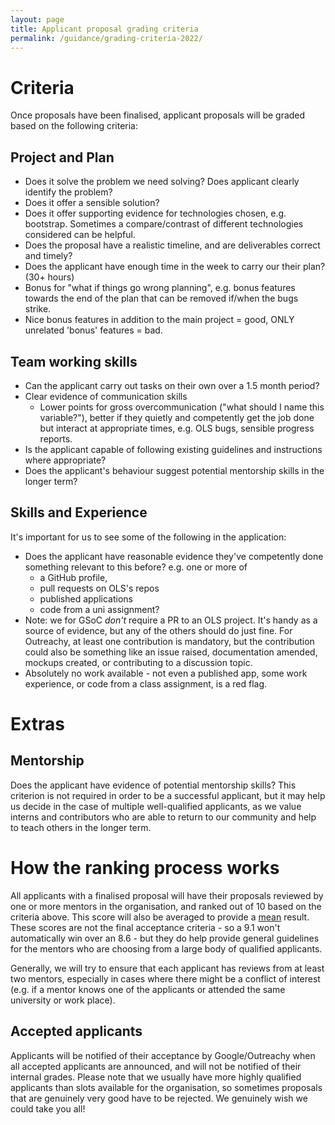 ```yaml
---
layout: page
title: Applicant proposal grading criteria
permalink: /guidance/grading-criteria-2022/
---
```

# Criteria

Once proposals have been finalised, applicant proposals will be graded based on the following criteria:

## Project and Plan
- Does it solve the problem we need solving? Does applicant clearly identify the problem?
- Does it offer a sensible solution?
- Does it offer supporting evidence for technologies chosen, e.g. bootstrap. Sometimes a compare/contrast of different technologies considered can be helpful.
- Does the proposal have a realistic timeline, and are deliverables correct and timely?
- Does the applicant have enough time in the week to carry our their plan? (30+ hours)
- Bonus for "what if things go wrong planning", e.g. bonus features towards the end of the plan that can be removed if/when the bugs strike.
- Nice bonus features in addition to the main project = good, ONLY unrelated 'bonus' features = bad.


## Team working skills
- Can the applicant carry out tasks on their own over a 1.5 month period?
- Clear evidence of communication skills
  - Lower points for gross overcommunication ("what should I name this variable?"), better if they quietly and competently get the job done but interact at appropriate times, e.g. OLS bugs, sensible progress reports.
- Is the applicant capable of following existing guidelines and instructions where appropriate?
- Does the applicant's behaviour suggest potential mentorship skills in the longer term?

## Skills and Experience

It's important for us to see some of the following in the application:

- Does the applicant have reasonable evidence they've competently done something relevant to this before? e.g. one or more of
  - a GitHub profile,
  - pull requests on OLS's repos
  - published applications
  - code from a uni assignment?
- Note: we for GSoC _don't_ require a PR to an OLS project. It's handy as a source of evidence, but any of the others should do just fine. For Outreachy, at least one contribution is mandatory, but the contribution could also be something like an issue raised, documentation amended, mockups created, or contributing to a discussion topic.
- Absolutely no work available - not even a published app, some work experience, or code from a class assignment, is a red flag.

# Extras

## Mentorship

Does the applicant have evidence of potential mentorship skills? This criterion is not required in order to be a successful applicant, but it may help us decide in the case of multiple well-qualified applicants, as we value interns and contributors who are able to return to our community and help to teach others in the longer term.

# How the ranking process works

All applicants with a finalised proposal will have their proposals reviewed by one or more mentors in the organisation, and ranked out of 10 based on the criteria above. This score will also be averaged to provide a [mean](http://www.bbc.co.uk/schools/gcsebitesize/maths/statistics/measuresofaveragerev2.shtml) result. These scores are not the final acceptance criteria - so a 9.1 won't automatically win over an 8.6 - but they do help provide general guidelines for the mentors who are choosing from a large body of qualified applicants.

Generally, we will try to ensure that each applicant has reviews from at least two mentors, especially in cases where there might be a conflict of interest (e.g. if a mentor knows one of the applicants or attended the same university or work place).

## Accepted applicants

Applicants will be notified of their acceptance by Google/Outreachy when all accepted applicants are announced, and will not be notified of their internal grades. Please note that we usually have more highly qualified applicants than slots available for the organisation, so sometimes proposals that are genuinely very good have to be rejected. We genuinely wish we could take you all!
